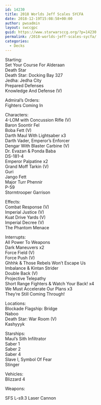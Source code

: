 ```yaml
---
id: 14230
title: 2018 Worlds Jeff Scales SYCFA
date: 2018-12-19T15:08:58+00:00
author: pwsadmin
layout: swccgpc
guid: https://www.starwarsccg.org/?p=14230
permalink: /2018-worlds-jeff-scales-sycfa/
categories:
  - Decks
---
```

Starting:  
Set Your Course For Alderaan  
Death Star  
Death Star: Docking Bay 327  
Jedha: Jedha City  
Prepared Defenses  
Knowledge And Defense (V)

Admiral&#8217;s Orders:  
Fighters Coming In



Characters:  
4-LOM with Concussion Rifle (V)  
Baron Soontir Fel  
Boba Fett (V)  
Darth Maul With Lightsaber x3  
Darth Vader, Emperor’s Enforcer  
Dengar With Blaster Carbine (V)  
Dr. Evazan & Ponda Baba  
DS-181-4  
Emperor Palpatine x2  
Grand Moff Tarkin (V)  
Guri  
Jango Fett  
Major Turr Phennir  
P-59  
Stormtrooper Garrison































Effects:  
Combat Response (V)  
Imperial Justice (V)  
Kuat Drive Yards (V)  
Imperial Decree (V)  
The Phantom Menace

Interrupts:  
All Power To Weapons  
Dark Maneuvers x2  
Force Field (V)  
Force Push (V)  
Ghhhk & Those Rebels Won&#8217;t Escape Us  
Imbalance & Kintan Strider  
Double Back (V)  
Projective Telepathy  
Short Range Fighters & Watch Your Back! x4  
We Must Accelerate Our Plans x3  
They&#8217;re Still Coming Through!

Locations:  
Blockade Flagship: Bridge  
Naboo  
Death Star: War Room (V)  
Kashyyyk

Starships:  
Maul&#8217;s Sith Infiltrator  
Saber 1  
Saber 2  
Saber 4  
Slave I, Symbol Of Fear  
Stinger



Vehicles:  
Blizzard 4

Weapons:

SFS L-s9.3 Laser Cannon